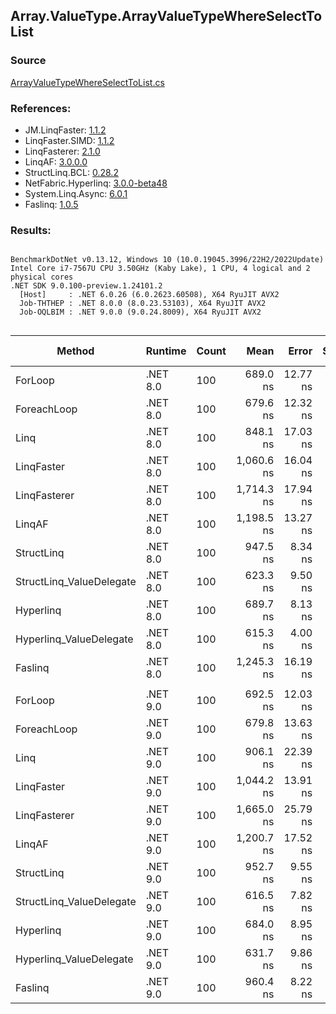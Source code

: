 ﻿## Array.ValueType.ArrayValueTypeWhereSelectToList

### Source
[ArrayValueTypeWhereSelectToList.cs](../LinqBenchmarks/Array/ValueType/ArrayValueTypeWhereSelectToList.cs)

### References:
- JM.LinqFaster: [1.1.2](https://www.nuget.org/packages/JM.LinqFaster/1.1.2)
- LinqFaster.SIMD: [1.1.2](https://www.nuget.org/packages/LinqFaster.SIMD/1.0.3)
- LinqFasterer: [2.1.0](https://www.nuget.org/packages/LinqFasterer/2.1.0)
- LinqAF: [3.0.0.0](https://www.nuget.org/packages/LinqAF/3.0.0.0)
- StructLinq.BCL: [0.28.2](https://www.nuget.org/packages/StructLinq/0.28.2)
- NetFabric.Hyperlinq: [3.0.0-beta48](https://www.nuget.org/packages/NetFabric.Hyperlinq/3.0.0-beta48)
- System.Linq.Async: [6.0.1](https://www.nuget.org/packages/System.Linq.Async/6.0.1)
- Faslinq: [1.0.5](https://www.nuget.org/packages/Faslinq/1.0.5)

### Results:
```

BenchmarkDotNet v0.13.12, Windows 10 (10.0.19045.3996/22H2/2022Update)
Intel Core i7-7567U CPU 3.50GHz (Kaby Lake), 1 CPU, 4 logical and 2 physical cores
.NET SDK 9.0.100-preview.1.24101.2
  [Host]     : .NET 6.0.26 (6.0.2623.60508), X64 RyuJIT AVX2
  Job-THTHEP : .NET 8.0.0 (8.0.23.53103), X64 RyuJIT AVX2
  Job-OQLBIM : .NET 9.0.0 (9.0.24.8009), X64 RyuJIT AVX2


```
| Method                   | Runtime  | Count | Mean       | Error    | StdDev   | Median     | Ratio        | RatioSD | Gen0   | Allocated | Alloc Ratio |
|------------------------- |--------- |------ |-----------:|---------:|---------:|-----------:|-------------:|--------:|-------:|----------:|------------:|
| ForLoop                  | .NET 8.0 | 100   |   689.0 ns | 12.77 ns | 28.31 ns |   676.8 ns |     baseline |         | 3.8605 |    7.9 KB |             |
| ForeachLoop              | .NET 8.0 | 100   |   679.6 ns | 12.32 ns | 22.53 ns |   672.4 ns | 1.02x faster |   0.05x | 3.8605 |    7.9 KB |  1.00x more |
| Linq                     | .NET 8.0 | 100   |   848.1 ns | 17.03 ns | 34.02 ns |   835.6 ns | 1.23x slower |   0.07x | 3.9682 |   8.11 KB |  1.03x more |
| LinqFaster               | .NET 8.0 | 100   | 1,060.6 ns | 16.04 ns | 15.00 ns | 1,057.1 ns | 1.54x slower |   0.06x | 6.4087 |   13.1 KB |  1.66x more |
| LinqFasterer             | .NET 8.0 | 100   | 1,714.3 ns | 17.94 ns | 15.91 ns | 1,710.1 ns | 2.49x slower |   0.10x | 9.0332 |  18.48 KB |  2.34x more |
| LinqAF                   | .NET 8.0 | 100   | 1,198.5 ns | 13.27 ns | 11.08 ns | 1,193.3 ns | 1.74x slower |   0.07x | 3.8605 |    7.9 KB |  1.00x more |
| StructLinq               | .NET 8.0 | 100   |   947.5 ns |  8.34 ns |  7.40 ns |   945.9 ns | 1.37x slower |   0.06x | 1.7223 |   3.52 KB |  2.24x less |
| StructLinq_ValueDelegate | .NET 8.0 | 100   |   623.3 ns |  9.50 ns |  8.42 ns |   621.5 ns | 1.11x faster |   0.04x | 1.6775 |   3.43 KB |  2.30x less |
| Hyperlinq                | .NET 8.0 | 100   |   689.7 ns |  8.13 ns |  9.04 ns |   686.8 ns | 1.01x slower |   0.03x | 1.6775 |   3.43 KB |  2.30x less |
| Hyperlinq_ValueDelegate  | .NET 8.0 | 100   |   615.3 ns |  4.00 ns |  4.91 ns |   614.5 ns | 1.11x faster |   0.03x | 1.6775 |   3.43 KB |  2.30x less |
| Faslinq                  | .NET 8.0 | 100   | 1,245.3 ns | 16.19 ns | 17.99 ns | 1,243.3 ns | 1.82x slower |   0.05x | 6.1531 |  12.58 KB |  1.59x more |
|                          |          |       |            |          |          |            |              |         |        |           |             |
| ForLoop                  | .NET 9.0 | 100   |   692.5 ns | 12.03 ns |  9.39 ns |   692.6 ns |     baseline |         | 3.8605 |    7.9 KB |             |
| ForeachLoop              | .NET 9.0 | 100   |   679.8 ns | 13.63 ns | 14.00 ns |   675.9 ns | 1.02x faster |   0.03x | 3.8605 |    7.9 KB |  1.00x more |
| Linq                     | .NET 9.0 | 100   |   906.1 ns | 22.39 ns | 64.97 ns |   873.7 ns | 1.29x slower |   0.07x | 3.9682 |   8.11 KB |  1.03x more |
| LinqFaster               | .NET 9.0 | 100   | 1,044.2 ns | 13.91 ns | 10.86 ns | 1,044.0 ns | 1.51x slower |   0.03x | 6.4087 |   13.1 KB |  1.66x more |
| LinqFasterer             | .NET 9.0 | 100   | 1,665.0 ns | 25.79 ns | 30.70 ns | 1,653.2 ns | 2.41x slower |   0.06x | 9.0351 |  18.48 KB |  2.34x more |
| LinqAF                   | .NET 9.0 | 100   | 1,200.7 ns | 17.52 ns | 15.53 ns | 1,193.4 ns | 1.73x slower |   0.04x | 3.8605 |    7.9 KB |  1.00x more |
| StructLinq               | .NET 9.0 | 100   |   952.7 ns |  9.55 ns |  8.93 ns |   947.9 ns | 1.38x slower |   0.02x | 1.7223 |   3.52 KB |  2.24x less |
| StructLinq_ValueDelegate | .NET 9.0 | 100   |   616.5 ns |  7.82 ns |  6.93 ns |   614.8 ns | 1.13x faster |   0.02x | 1.6775 |   3.43 KB |  2.30x less |
| Hyperlinq                | .NET 9.0 | 100   |   684.0 ns |  8.95 ns |  6.99 ns |   682.7 ns | 1.01x faster |   0.02x | 1.6775 |   3.43 KB |  2.30x less |
| Hyperlinq_ValueDelegate  | .NET 9.0 | 100   |   631.7 ns |  9.86 ns | 11.36 ns |   627.4 ns | 1.09x faster |   0.02x | 1.6775 |   3.43 KB |  2.30x less |
| Faslinq                  | .NET 9.0 | 100   |   960.4 ns |  8.22 ns |  7.28 ns |   958.1 ns | 1.39x slower |   0.02x | 6.1531 |  12.58 KB |  1.59x more |
